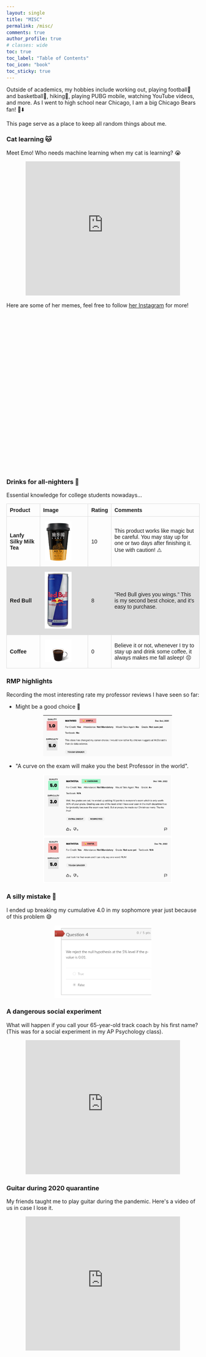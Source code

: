 ```yaml
---
layout: single
title: "MISC"
permalink: /misc/
comments: true
author_profile: true
# classes: wide
toc: true
toc_label: "Table of Contents"
toc_icon: "book"
toc_sticky: true
---
```

Outside of academics, my hobbies include working out, playing football🏈 and basketball🏀, hiking🏃, playing PUBG mobile, watching YouTube videos, and more. As I went to high school near Chicago, I am a big Chicago Bears fan! 🐻⬇️

This page serve as a place to keep all random things about me.

<!-- ## Table of contents
{: .no_toc .text-delta }

1. TOC
{:toc} -->

### Cat learning 🐱
Meet Emo! Who needs machine learning when my cat is learning? 😭

<center><iframe width="80%" height="350" src="https://drive.google.com/file/d/1Vguu5bmrp7AQxxrX-nQrOO8CwFWdg4xD/preview" title="CatLearning" frameborder="0" allow="accelerometer; autoplay; clipboard-write; encrypted-media; gyroscope; picture-in-picture; web-share" allowfullscreen></iframe></center>

Here are some of her memes, feel free to follow [her Instagram](https://www.instagram.com/emo_caviar/) for more!

<!-- <style>

        .grid-container {
            display: grid;
            grid-template-columns: repeat(2, 1fr);
            grid-gap: 5px;
            justify-content: center;
            align-items: center;
        }

        .grid-item {
            width: 80%;
            max-width:200px; 
            max-height:200px;
            margin: 0 auto;
        }
</style>
<div class="grid-container">
    <div class="grid-item">
        <img src="../assets/images/misc/emo/emo1.jpg" alt="Emo 1">
    </div>
    <div class="grid-item">
        <img src="../assets/images/misc/emo/emo2.jpg" alt="Emo 2">
    </div>
    <div class="grid-item">
        <img src="../assets/images/misc/emo/emo3.jpg" alt="Emo 3">
    </div>
    <div class="grid-item">
        <img src="../assets/images/misc/emo/emo4.jpg" alt="Emo 4">
    </div>
</div> -->

<style>
    .grid-container {
        display: grid;
        grid-template-columns: repeat(2, 1fr);
        grid-gap: 5px;
        justify-content: center;
        align-items: center;
    }

    .grid-item {
        width: 80%;
        max-width: 200px;
        max-height: 200px;
        margin: 0 auto;
        overflow: hidden;
    }

    .grid-item img {
        opacity: 0;
        transition: opacity 0.3s ease;
        width: 100%;
        height: auto;
    }

    .grid-item:hover img {
        opacity: 1;
    }
</style>

<div class="grid-container">
    <div class="grid-item">
        <img src="../assets/images/misc/emo/emo1.jpg" alt="Emo 1">
    </div>
    <div class="grid-item">
        <img src="../assets/images/misc/emo/emo2.jpg" alt="Emo 2">
    </div>
    <div class="grid-item">
        <img src="../assets/images/misc/emo/emo3.jpg" alt="Emo 3">
    </div>
    <div class="grid-item">
        <img src="../assets/images/misc/emo/emo4.jpg" alt="Emo 4">
    </div>
</div>











### Drinks for all-nighters 💪

Essential knowledge for college students nowadays...

<style>
table {
  font-family: arial, sans-serif;
  border-collapse: collapse;
  width: 100%;
}

td, th {
  border: 1px solid #dddddd;
  text-align: left;
  padding: 8px;
}

tr:nth-child(even) {
  background-color: #dddddd;
}
</style>
<table>
  <thead>
    <tr>
      <th>Product</th>
      <th>Image</th>
      <th>Rating</th>
      <th>Comments</th>
    </tr>
  </thead>
  <tbody>
    <tr>
      <td><strong>Lanfy Silky Milk Tea</strong></td>
      <td style="padding:2.5%;width:25%;vertical-align:middle;min-width:120px">
        <img src="../assets/images/lfy.png" alt="product image" style="width:70%; height:auto; max-width:100%; max-height:200px" />
      </td>
      <td>10</td>
      <td>This product works like magic but be careful. You may stay up for one or two days after finishing it. Use with caution! ⚠️</td>
    </tr>
    <tr>
      <td><strong>Red Bull</strong></td>
      <td style="padding:2.5%;width:25%;vertical-align:middle;min-width:120px">
        <img src="../assets/images/red-bull.png" alt="product image" style="width:70%; height:auto; max-width:100%; max-height:200px" />
      </td>
      <td>8</td>
      <td>"Red Bull gives you wings." This is my second best choice, and it's easy to purchase.</td>
    </tr>
    <tr>
      <td><strong>Coffee</strong></td>
      <td style="padding:2.5%;width:25%;vertical-align:middle;min-width:120px">
        <img src="../assets/images/coffee.png" alt="product image" style="width:70%; height:auto; max-width:100%; max-height:200px" />
      </td>
      <td>0</td>
      <td>Believe it or not, whenever I try to stay up and drink some coffee, it always makes me fall asleep! 😣</td>
    </tr>
  </tbody>
</table>


### RMP highlights

Recording the most interesting rate my professor reviews I have seen so far:

- Might be a good choice 🤔️

  <center><img src="../assets/images/rmp1.png" alt="review image" style="width:70%; height:auto; max-width:100%; max-height:200px" /></center>

- "A curve on the exam will make you the best Professor in the world".

  <center><img src="../assets/images/rmp2.png" alt="review image" style="width:70%; height:auto; max-width:100%; max-height:600px" /></center>


### A silly mistake 🤯

I ended up breaking my cumulative 4.0 in my sophomore year just because of this problem 😅

<center><img src="../assets/images/shame.png" alt="product image" style="width:50%; height:auto; max-width:100%; max-height:400px; margin-left: auto; margin-right: auto;" /></center>

### A dangerous social experiment

What will happen if you call your 65-year-old track coach by his first name? (This was for a social experiment in my AP Psychology class).

<center><iframe width="80%" height="350" src="https://drive.google.com/file/d/1y0nbZ5wQLjRz6WnlyL5IPsz8oCScHKO_/preview" title="SocialExperiment" frameborder="0" allow="accelerometer; autoplay; clipboard-write; encrypted-media; gyroscope; picture-in-picture; web-share" allowfullscreen></iframe></center>


### Guitar during 2020 quarantine

My friends taught me to play guitar during the pandemic. Here's a video of us in case I lose it.


<center><iframe width="80%" height="350" src="https://drive.google.com/file/d/1e6YvbNCuiwKoiHH-r-j5vdalmtLzu0wP/preview" title="MePlayingGuitar" frameborder="0" allow="accelerometer; autoplay; clipboard-write; encrypted-media; gyroscope; picture-in-picture; web-share" allowfullscreen></iframe></center>
